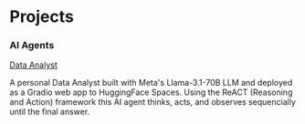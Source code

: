 # Projects
### AI Agents

<a href="https://dacho688.github.io/DataAnalyst.md">Data Analyst</a>

A personal Data Analyst built with Meta's Llama-3.1-70B LLM and deployed as a Gradio web app to HuggingFace Spaces. Using the ReACT (Reasoning and Action) framework this AI agent thinks, acts, and observes sequencially until the final answer. 
